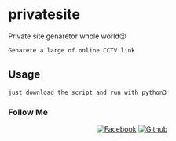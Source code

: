 # privatesite
Private site genaretor whole world😕

`Genarete a large of online CCTV link`
## Usage
`just download the script and run with python3`
### Follow Me
<p align="center">
<a href="https://fb.com/abdullahalemon2"><img title="Facebook" src="https://img.shields.io/badge/Facebook-Demon-red?style=for-the-badge&logo=facebook"></a>
<a href="https://github.com/abdullahalemon2"><img title="Github" src="https://img.shields.io/badge/Github-Demon-blue?style=for-the-badge&logo=github"></a>
